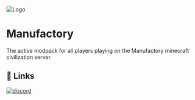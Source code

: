 
![Logo](https://file.garden/ZamLvj6y6hFoIE02/ManufactoryMinecraftServerTransparent.png)


# Manufactory

The active modpack for all players playing on the Manufactory minecraft civilization server.

## 🔗 Links
[![discord](https://img.shields.io/discord/1219040310768959529
)]([https://discord.gg/C4XkT3RWYw/])

